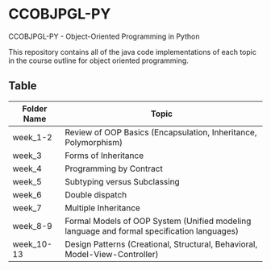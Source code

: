 # CCOBJPGL-PY
CCOBJPGL-PY - Object-Oriented Programming in Python

This repository contains all of the java code implementations of each topic in the course outline for object oriented programming.

## Table


| Folder Name | Topic |
|-------------|-------|
| week_1-2 | Review of OOP Basics (Encapsulation, Inheritance, Polymorphism) |
| week_3 | Forms of Inheritance |
| week_4 | Programming by Contract |
| week_5 | Subtyping versus Subclassing |
| week_6 | Double dispatch |
| week_7 | Multiple Inheritance |
| week_8-9 | Formal Models of OOP System (Unified modeling language and formal specification languages) |
| week_10-13 | Design Patterns (Creational, Structural, Behavioral, Model-View-Controller) |
